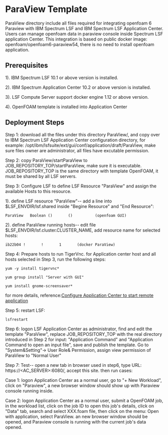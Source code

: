 # ParaView Template
ParaView directory include all files required for integrating openfoam 6 Paraview with IBM Spectrum LSF and IBM Spectrum LSF Application Center. Users can manage openfoam data in paraview console inside Spectrum LSF application Center.
This integration is based on public docker image: openfoam/openfoam6-paraview54, there is no need to install openfoam application.

## Prerequisites
1). IBM Spectrum LSF 10.1 or above version is installed.

2). IBM Spectrum Application Center 10.2 or above version is installed.

3). LSF Compute Server support docker engine 1.12 or above version.

4). OpenFOAM template is installed into Application Center

## Deployment Steps
Step 1: download all the files under this directory ParaView/,   and copy over to IBM Spectrum LSF Application Center configuration 
        directory, for example:  /opt/ibm/lsfsuite/ext/gui/conf/application/draft/ParaView, make sure files owner are administrator, 
        all files have excutable permission.
        
Step 2: copy ParaView/startParaView  to  JOB_REPOSITORY_TOP/startParaView, make sure it is executable.  JOB_REPOSITORY_TOP is the same
        directory with template OpenFOAM,  it must be shared by all LSF servers.
	
Step 3: Configure LSF to define LSF Resource "ParaView" and assign the available Hosts to this resource.
   
  1). define LSF resource "ParaView"-- add a line into $LSF_ENVDIR/lsf.shared inside "Begine Resource" and "End Resource":
	
	ParaView   Boolean ()       ()          (openfoam GUI)
        
  2). define ParaView running hosts-- edit file $LSF_ENVDIR/lsf.cluster.CLUSTER_NAME, add resource name for selected hosts:
	
	ib22b04 !       !       1       (docker ParaView)
	
Step 4: Prepare hosts to run TigerVnc.  for Application center host and all hosts selected in Step 3, run the following steps:
   
    yum -y install tigervnc*
   
    yum group install "Server with GUI"
   
    yum install gnome-screensaver*
      
   for more details, reference:[Configure Application Center to start remote application](https://www.ibm.com/support/knowledgecenter/SSZRJV_10.2.0/admin_guide/remote_apps_configure_intro.html)
  

Step 5: restart LSF:   
        
	lsfrestart
        
Step 6: logon LSF Application Center as administrator,  find and edit the template "ParaView", replace JOB_REPOSITORY_TOP with the real 
        directory introduced in Step 2 for input: "Application Command" and "Application Command to open an input file",  save and 
        publish the template.  Go to "System&Setting"-> User Role& Permission, assign view permission of ParaView to "Normal User"

Step 7: Test-- open a new tab in browser used in step6, type URL: https://<AC_SERVER>:6080/, accept this site. then run cases:

Case 1:  logon Application Center as a normal user, go to "+ New Workload", click on "Paraview",  a new browser window
        should show up with Paraview console running inside.
	
Case 2: logon Application Center as a normal user, submit a OpenFOAM job,  in the workload list, click on the job ID to open
        this job's details, click on "Data" tab, search and select  XXX.foam file, then click on the menu: Open with application, select
        ParaView.   an new browser window should be opened, and Paraview console is running with the current job's data opened.
